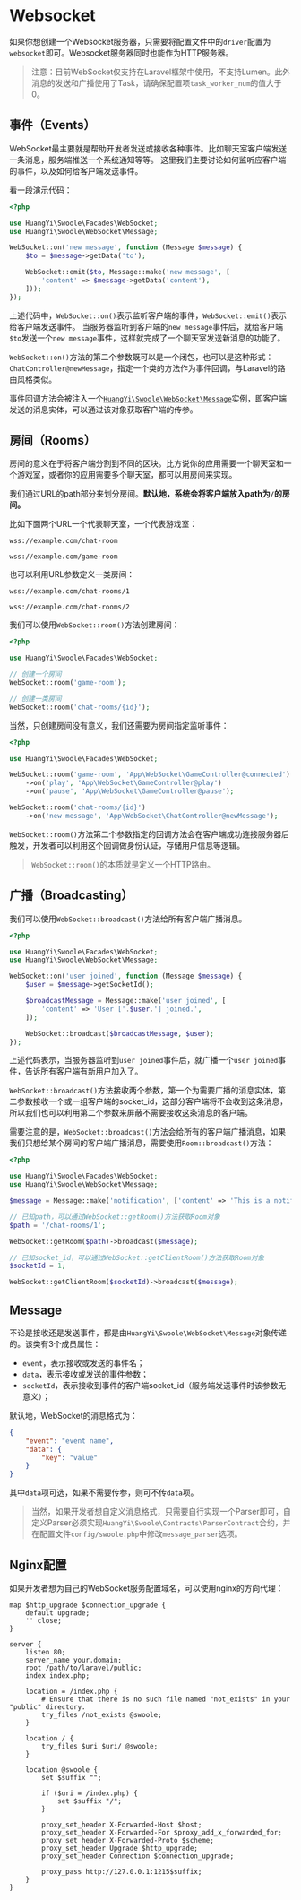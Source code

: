 # Websocket

如果你想创建一个Websocket服务器，只需要将配置文件中的`driver`配置为`websocket`即可。Websocket服务器同时也能作为HTTP服务器。

> 注意：目前WebSocket仅支持在Laravel框架中使用，不支持Lumen。此外消息的发送和广播使用了Task，请确保配置项`task_worker_num`的值大于0。

## 事件（Events）

WebSocket最主要就是帮助开发者发送或接收各种事件。比如聊天室客户端发送一条消息，服务端推送一个系统通知等等。
这里我们主要讨论如何监听应客户端的事件，以及如何给客户端发送事件。

看一段演示代码：

```php
<?php

use HuangYi\Swoole\Facades\WebSocket;
use HuangYi\Swoole\WebSocket\Message;

WebSocket::on('new message', function (Message $message) {
    $to = $message->getData('to');

    WebSocket::emit($to, Message::make('new message', [
        'content' => $message->getData('content'),
    ]));
});

```

上述代码中，`WebSocket::on()`表示监听客户端的事件，`WebSocket::emit()`表示给客户端发送事件。
当服务器监听到客户端的`new message`事件后，就给客户端`$to`发送一个`new message`事件，这样就完成了一个聊天室发送新消息的功能了。

`WebSocket::on()`方法的第二个参数既可以是一个闭包，也可以是这种形式：`ChatController@newMessage`，指定一个类的方法作为事件回调，与Laravel的路由风格类似。

事件回调方法会被注入一个[`HuangYi\Swoole\WebSocket\Message`](#message)实例，即客户端发送的消息实体，可以通过该对象获取客户端的传参。

## 房间（Rooms）

房间的意义在于将客户端分割到不同的区块。比方说你的应用需要一个聊天室和一个游戏室，或者你的应用需要多个聊天室，都可以用房间来实现。

我们通过URL的path部分来划分房间。**默认地，系统会将客户端放入path为`/`的房间。**

比如下面两个URL一个代表聊天室，一个代表游戏室：

```
wss://example.com/chat-room
```

```
wss://example.com/game-room
```

也可以利用URL参数定义一类房间：

```
wss://example.com/chat-rooms/1
```

```
wss://example.com/chat-rooms/2
```

我们可以使用`WebSocket::room()`方法创建房间：

```php
<?php

use HuangYi\Swoole\Facades\WebSocket;

// 创建一个房间
WebSocket::room('game-room');

// 创建一类房间
WebSocket::room('chat-rooms/{id}');

```

当然，只创建房间没有意义，我们还需要为房间指定监听事件：

```php
<?php

use HuangYi\Swoole\Facades\WebSocket;

WebSocket::room('game-room', 'App\WebSocket\GameController@connected')
    ->on('play', 'App\WebSocket\GameController@play')
    ->on('pause', 'App\WebSocket\GameController@pause');

WebSocket::room('chat-rooms/{id}')
    ->on('new message', 'App\WebSocket\ChatController@newMessage');

```

`WebSocket::room()`方法第二个参数指定的回调方法会在客户端成功连接服务器后触发，开发者可以利用这个回调做身份认证，存储用户信息等逻辑。

> `WebSocket::room()`的本质就是定义一个HTTP路由。

## 广播（Broadcasting）

我们可以使用`WebSocket::broadcast()`方法给所有客户端广播消息。

```php
<?php

use HuangYi\Swoole\Facades\WebSocket;
use HuangYi\Swoole\WebSocket\Message;

WebSocket::on('user joined', function (Message $message) {
    $user = $message->getSocketId();

    $broadcastMessage = Message::make('user joined', [
        'content' => 'User ['.$user.'] joined.',
    ]);

    WebSocket::broadcast($broadcastMessage, $user);
});

```

上述代码表示，当服务器监听到`user joined`事件后，就广播一个`user joined`事件，告诉所有客户端有新用户加入了。

`WebSocket::broadcast()`方法接收两个参数，第一个为需要广播的消息实体，第二参数接收一个或一组客户端的socket_id，这部分客户端将不会收到这条消息，所以我们也可以利用第二个参数来屏蔽不需要接收这条消息的客户端。

需要注意的是，`WebSocket::broadcast()`方法会给所有的客户端广播消息，如果我们只想给某个房间的客户端广播消息，需要使用`Room::broadcast()`方法：

```php
<?php

use HuangYi\Swoole\Facades\WebSocket;
use HuangYi\Swoole\WebSocket\Message;

$message = Message::make('notification', ['content' => 'This is a notification']);

// 已知path，可以通过WebSocket::getRoom()方法获取Room对象
$path = '/chat-rooms/1';

WebSocket::getRoom($path)->broadcast($message);

// 已知socket_id，可以通过WebSocket::getClientRoom()方法获取Room对象
$socketId = 1;

WebSocket::getClientRoom($socketId)->broadcast($message);

```

## Message

不论是接收还是发送事件，都是由`HuangYi\Swoole\WebSocket\Message`对象传递的。该类有3个成员属性：

- `event`，表示接收或发送的事件名；
- `data`，表示接收或发送的事件参数；
- `socketId`，表示接收到事件的客户端socket_id（服务端发送事件时该参数无意义）；

默认地，WebSocket的消息格式为：

```json
{
    "event": "event name",
    "data": {
        "key": "value"
    }
}
```

其中`data`项可选，如果不需要传参，则可不传`data`项。

> 当然，如果开发者想自定义消息格式，只需要自行实现一个Parser即可，自定义Parser必须实现`HuangYi\Swoole\Contracts\ParserContract`合约，并在配置文件`config/swoole.php`中修改`message_parser`选项。

## Nginx配置

如果开发者想为自己的WebSocket服务配置域名，可以使用nginx的方向代理：

```nginx
map $http_upgrade $connection_upgrade {
    default upgrade;
    '' close;
}

server {
    listen 80;
    server_name your.domain;
    root /path/to/laravel/public;
    index index.php;

    location = /index.php {
        # Ensure that there is no such file named "not_exists" in your "public" directory.
        try_files /not_exists @swoole;
    }

    location / {
        try_files $uri $uri/ @swoole;
    }

    location @swoole {
        set $suffix "";
        
        if ($uri = /index.php) {
            set $suffix "/";
        }

        proxy_set_header X-Forwarded-Host $host;
        proxy_set_header X-Forwarded-For $proxy_add_x_forwarded_for;
        proxy_set_header X-Forwarded-Proto $scheme;
        proxy_set_header Upgrade $http_upgrade;
        proxy_set_header Connection $connection_upgrade;

        proxy_pass http://127.0.0.1:1215$suffix;
    }
}
```
